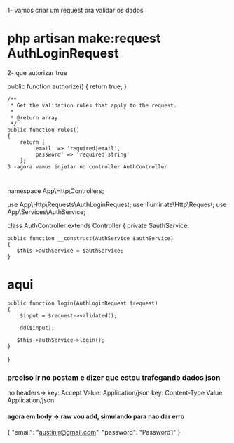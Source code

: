 1- vamos criar um request pra validar os dados
 # php artisan make:request AuthLoginRequest

 2- que autorizar true

 public function authorize()
    {
        return true;
    }

    /**
     * Get the validation rules that apply to the request.
     *
     * @return array
     */
    public function rules()
    {
        return [
            'email' => 'required|email',
            'password' => 'required|string'
        ];
    3 -agora vamos injetar no controller AuthController
# 
namespace App\Http\Controllers;

use App\Http\Requests\AuthLoginRequest;
use Illuminate\Http\Request;
use App\Services\AuthService;

class AuthController extends Controller
{
    private $authService;

    public function __construct(AuthService $authService)
    {
       $this->authService = $authService; 
    }
# aqui ########
    public function login(AuthLoginRequest $request)
    {
        $input = $request->validated();
        
        dd($input);

       $this->authService->login();
    }
}

### preciso ir no postam e dizer que estou trafegando dados json
no headers-> 
key: Accept 
Value: Application/json
key: Content-Type 
Value: Application/json

#### agora em body -> raw vou add, simulando para nao dar erro
{
    "email": "austinjr@gmail.com",
    "password": "Password1"
}